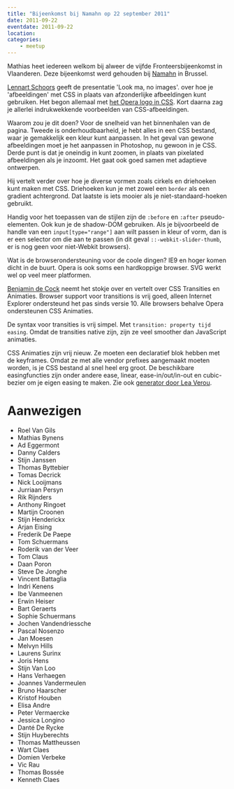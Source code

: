 ```yaml
---
title: "Bijeenkomst bij Namahn op 22 september 2011"
date: 2011-09-22
eventdate: 2011-09-22
location: 
categories: 
    - meetup
---
```

Mathias heet iedereen welkom bij alweer de vijfde Fronteersbijeenkomst in Vlaanderen. Deze bijeenkomst werd gehouden bij [Namahn](http://www.namahn.com/) in Brussel.

[Lennart Schoors](http://lensco.be/) geeft de presentatie 'Look ma, no images'. over hoe je 'afbeeldingen' met CSS in plaats van afzonderlijke afbeeldingen kunt gebruiken. Het begon allemaal met [het Opera logo in CSS](http://desandro.com/articles/opera-logo-css/). Kort daarna zag je allerlei indrukwekkende voorbeelden van CSS-afbeeldingen.

Waarom zou je dit doen? Voor de snelheid van het binnenhalen van de pagina. Tweede is onderhoudbaarheid, je hebt alles in een CSS bestand, waar je gemakkelijk een kleur kunt aanpassen. In het geval van gewone afbeeldingen moet je het aanpassen in Photoshop, nu gewoon in je CSS. Derde punt is dat je oneindig in kunt zoomen, in plaats van pixelated afbeeldingen als je inzoomt. Het gaat ook goed samen met adaptieve ontwerpen.

Hij vertelt verder over hoe je diverse vormen zoals cirkels en driehoeken kunt maken met CSS. Driehoeken kun je met zowel een `border` als een gradient achtergrond. Dat laatste is iets mooier als je niet-standaard-hoeken gebruikt.

Handig voor het toepassen van de stijlen zijn de `:before` en `:after` pseudo-elementen. Ook kun je de shadow-DOM gebruiken. Als je bijvoorbeeld de handle van een `input[type="range"]` aan wilt passen in kleur of vorm, dan is er een selector om die aan te passen (in dit geval `::-webkit-slider-thumb`, er is nog geen voor niet-Webkit browsers).

Wat is de browserondersteuning voor de coole dingen? IE9 en hoger komen dicht in de buurt. Opera is ook soms een hardkoppige browser. SVG werkt wel op veel meer platformen.

[Benjamin de Cock](http://bdc.vc/) neemt het stokje over en vertelt over CSS Transities en Animaties. Browser support voor transitions is vrij goed, alleen Internet Explorer ondersteund het pas sinds versie 10. Alle browsers behalve Opera ondersteunen CSS Animaties.

De syntax voor transities is vrij simpel. Met `transition: property tijd easing`. Omdat de transities native zijn, zijn ze veel smoother dan JavaScript animaties.

CSS Animaties zijn vrij nieuw. Ze moeten een declaratief blok hebben met de keyframes. Omdat ze met alle vendor prefixes aangemaakt moeten worden, is je CSS bestand al snel heel erg groot. De beschikbare easingfuncties zijn onder andere ease, linear, ease-in/out/in-out en cubic-bezier om je eigen easing te maken. Zie ook [generator door Lea Verou](http://cubic-bezier.com).























# Aanwezigen

* Roel Van Gils
* Mathias Bynens
* Ad Eggermont
* Danny Calders
* Stijn Janssen
* Thomas Byttebier
* Tomas Decrick
* Nick Looijmans
* Jurriaan Persyn
* Rik Rijnders
* Anthony Ringoet
* Martijn Croonen
* Stijn Henderickx
* Arjan Eising
* Frederik De Paepe
* Tom Schuermans
* Roderik van der Veer
* Tom Claus
* Daan Poron
* Steve De Jonghe
* Vincent Battaglia
* Indri Kenens
* Ibe Vanmeenen
* Erwin Heiser
* Bart Geraerts
* Sophie Schuermans
* Jochen Vandendriessche
* Pascal Nosenzo
* Jan Moesen
* Melvyn Hills
* Laurens Surinx
* Joris Hens
* Stijn Van Loo
* Hans Verhaegen
* Joannes Vandermeulen
* Bruno Haarscher
* Kristof Houben
* Elisa Andre
* Peter Vermaercke
* Jessica Longino
* Danté De Rycke
* Stijn Huyberechts
* Thomas Mattheussen
* Wart Claes
* Domien Verbeke
* Vic Rau
* Thomas Bossée
* Kenneth Claes



